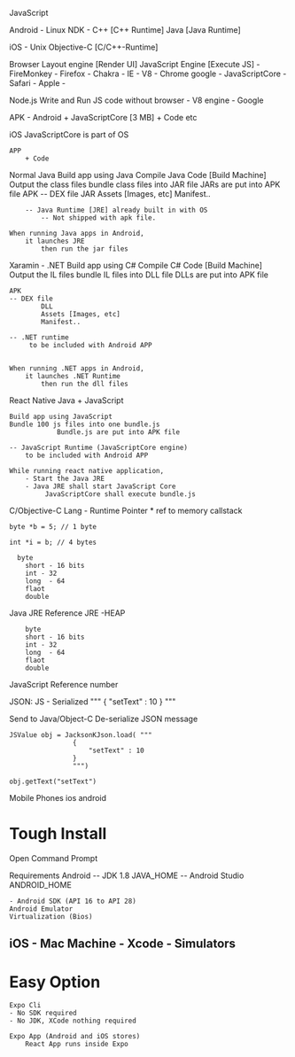 JavaScript

Android  - Linux
    NDK - C++ [C++ Runtime]
    Java [Java Runtime]

iOS - Unix
    Objective-C [C/C++-Runtime]
    

Browser
    Layout engine [Render UI]
    JavaScript Engine [Execute JS]
        - FireMonkey - Firefox
        - Chakra - IE
        - V8 - Chrome google
        - JavaScriptCore - Safari - Apple -

Node.js
    Write and Run JS code without browser
    - V8 engine - Google

APK - Android
    + JavaScriptCore [3 MB]
    + Code etc

iOS 
    JavaScriptCore is part of OS

    APP
        + Code 

Normal Java
    Build app using Java
    Compile Java Code [Build Machine]
        Output the class files
            bundle class files into JAR file
                JARs are put into APK file
    APK
        -- DEX file
            JAR 
            Assets [Images, etc]
            Manifest..

        -- Java Runtime [JRE] already built in with OS
            -- Not shipped with apk file.

    When running Java apps in Android,
        it launches JRE
            then run the jar files


Xaramin - .NET
    Build app using C#
    Compile C# Code [Build Machine]
        Output the IL files
            bundle IL files into DLL file
                DLLs are put into APK file

    APK
    -- DEX file
            DLL 
            Assets [Images, etc]
            Manifest..

    -- .NET runtime
         to be included with Android APP


    When running .NET apps in Android,
        it launches .NET Runtime
            then run the dll files


React Native
    Java + JavaScript

    Build app using JavaScript
    Bundle 100 js files into one bundle.js
                Bundle.js are put into APK file

    -- JavaScript Runtime (JavaScriptCore engine)
        to be included with Android APP

    While running react native application,
        - Start the Java JRE
        - Java JRE shall start JavaScript Core 
             JavaScriptCore shall execute bundle.js
    


C/Objective-C Lang - Runtime
    Pointer * ref to memory 
    callstack 


    byte *b = 5; // 1 byte

    int *i = b; // 4 bytes

      byte
        short - 16 bits
        int - 32
        long  - 64
        flaot
        double

Java JRE
    Reference 
        JRE -HEAP

        byte
        short - 16 bits
        int - 32
        long  - 64
        flaot
        double

JavaScript
    Reference 
        number

JSON: JS - Serialized
    """
    {
        "setText" : 10
    }
    """

Send to Java/Object-C
    De-serialize JSON message

    JSValue obj = JacksonKJson.load( """
                    {
                        "setText" : 10
                    }
                    """)

    obj.getText("setText")

Mobile Phones
    ios
    android


# Tough Install

Open Command Prompt

Requirements
Android
    -- JDK 1.8
        JAVA_HOME
    -- Android Studio
        ANDROID_HOME

    - Android SDK (API 16 to API 28)
    Android Emulator
    Virtualization (Bios)

iOS
    - Mac Machine
    - Xcode
    - Simulators
------

# Easy Option

    Expo Cli
    - No SDK required
    - No JDK, XCode nothing required

    Expo App (Android and iOS stores)
        React App runs inside Expo